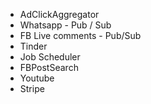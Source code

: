 - AdClickAggregator
- Whatsapp - Pub / Sub
- FB Live comments - Pub/Sub
- Tinder
- Job Scheduler
- FBPostSearch
- Youtube
- Stripe
